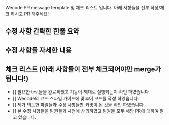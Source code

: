 Wecode PR message template 및 체크 리스트 입니다. 
아래 사항들을 전부 작성/체크 하시고 PR 해주세요!

## 수정 사항 간략한 한줄 요약

## 수정 사항들 자세한 내용

## 체크 리스트 (아래 사항들이 전부 체크되어야만 merge가 됩니다!)
- [] 필요한 test들을 완료하였고 기능이 제대로 실행되는지 확인 하였습니다.
- [] Wecode의 코드 스타일 가이드에 맞추어 코드를 작성 하였습니다.
- [] 제가 의도한 파일들과 수정 사항들만 커밋이 된 것을 확인 하였습니다.
- [] 본 수정 사항들을 팀원들과 사전에 상의하였고 팀원들 모두 해당 PR에 대하여 알고 있습니다.
